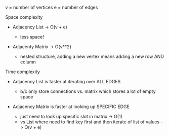 v = number of vertices
e = number of edges

Space complexity
- Adjacency List -> O(v + e)
    - less space!

- Adjacenty Matrix -> O(v**2)
    - nested structure, adding a new vertex means adding a new row AND column 

Time complexity
- Adjacency List is faster at iterating over ALL EDGES
    - b/c only store connections vs. matrix which stores a lot of empty space

- Adjacency Matrix is faster at looking up SPECIFIC EDGE
    - just need to look up specific slot in matrix -> O(1)
    - vs List where need to find key first and then iterate of list of values -> O(v + e)



